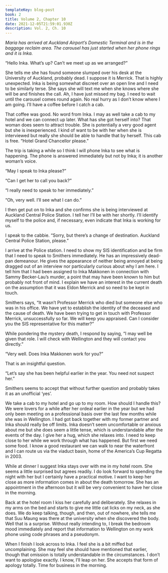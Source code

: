 ```yaml
---
templateKey: blog-post
book: 2
title: Volume 2, Chapter 10
date: 2021-12-05T21:59:01.930Z
description: Vol. 2, Ch. 10
---
```

*Maria has arrived at Auckland Airport’s Domestic Terminal and is in the baggage reclaim area. The carousel has just started when her phone rings and it is Inka.* 

“Hello Inka. What’s up? Can’t we meet up as we arranged?”

She tells me she has found someone slumped over his desk at the University of Auckland, probably dead. I suppose it is Merrick. That is highly unexpected. Inka is being somewhat discreet over an open line and I need to be similarly terse. She says she will text me when she knows where she will be and finishes the call. Ah, I have just missed my bag. I need to wait until the carousel  comes round again. No real hurry as I don’t know where I am going. I’ll have a coffee before I catch a cab.

That coffee was good. No word from Inka. I may as well take a cab to my hotel and we can connect up later. What has she got herself into? That woman does seem to attract trouble. She is potentially a very good agent but she is inexperienced. I kind of want to be with her when she is interviewed but really she should be able to handle that by herself. This cab is free. “Hotel Grand Chancellor please.”

The trip is taking a while so I think I will phone Inka to see what is happening. The phone is answered immediately but not by Inka; it is another woman’s voice.

“May I speak to Inka please?”

“Can I get her to call you back?”

“I really need to speak to her immediately.”

“Oh, very well. I’ll see what I can do.”

I then get put on to Inka and she confirms she is being interviewed at Auckland Central Police Station. I tell her I’ll be with her shortly. I’ll identify myself to the police and, if necessary, even  indicate that Inka is working for us.

I speak to the cabbie. “Sorry, but there’s a change of destination. Auckland Central Police Station, please.”

I arrive at the Police station. I need to show my SIS identification and be firm that I need to speak to Smithers immediately. He has an impressively dead-pan demeanour. He gives the appearance of neither being annoyed at being dragged out of an interview nor particularly curious about why I am here. I tell him that I had been assigned to Inka Makkonen in connection with Sammy Becker-Lau’s murder, a point that may have been known to him but probably not front of mind. I explain we have an interest in the current death on the assumption that it was Eldon Merrick and so need to be kept in touch.

Smithers says, “It wasn’t Professor Merrick who died but someone else who was in his office. We have yet to establish the identity of the deceased and the cause of death. We have been trying to get in touch with Professor Merrick, unsuccessfully so far.  We will keep you appraised. Can I consider you the SIS representative for this matter?”

While pondering the mystery death, I respond by saying, “I may well be given that role. I will check with Wellington and they will contact you directly.”

“Very well. Does Inka Makkonen work for you?”

That is an insightful question.

“Let’s say she has been helpful earlier in the year. You need not suspect her.”

Smithers seems to accept that without further question and probably takes it as an unofficial ‘yes’.

We take a cab to my hotel and go up to my room. How should I handle this? We were lovers for a while after her ordeal earlier in the year but we had only been meeting on a professional basis over the last few months while she was in Wellington. I had got back together with my former partner and Inka should really be off limits. Inka doesn’t seem uncomfortable or anxious about me but she does seem a little tense, which is understandable after the events of the day. I give her a hug, which she relaxes into. I need to keep close to her while we work through what has happened. But first we need some food. I know a good restaurant we can walk to near the waterfront and I can route us via the viaduct basin, home of the America’s Cup Regatta in 2003.

While at dinner I suggest Inka stays over with me in my hotel room. She seems a little surprised but agrees readily. I do look forward to spending the night with her but I certainly have a practical motive. I want to keep her close as more information comes in about the death tomorrow. She has an appointment in the afternoon but it will be very convenient to have her close in the morning. 

Back at the hotel room I kiss her carefully and deliberately. She relaxes in my arms on the bed and starts to give me little cat licks on my neck, as she does. We do keep talking, though,  and then, out of nowhere, she tells me that Suu Maung was there at the university when she discovered the body. Well that is a surprise. Without really intending to, I break the bedroom mood immediately and report that information to Wellington on my work phone using code phrases and a pseudonym.

When I finish I look across to Inka. I feel she is a bit miffed but uncomplaining. She may feel she should have mentioned that earlier, though that omission is totally understandable in the circumstances. I don’t want to apologise exactly. I know, I’ll leap on her. She accepts that form of apology totally. Time for business in the morning.
